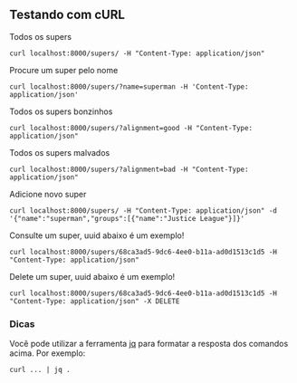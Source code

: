 ## Testando com cURL

Todos os supers
```
curl localhost:8000/supers/ -H "Content-Type: application/json"
```

Procure um super pelo nome
```
curl localhost:8000/supers/?name=superman -H 'Content-Type: application/json'
```

Todos os supers bonzinhos
```
curl localhost:8000/supers/?alignment=good -H "Content-Type: application/json"
```

Todos os supers malvados
```
curl localhost:8000/supers/?alignment=bad -H "Content-Type: application/json"
```

Adicione novo super
```
curl localhost:8000/supers/ -H "Content-Type: application/json" -d '{"name":"superman","groups":[{"name":"Justice League"}]}'
```

Consulte um super, uuid abaixo é um exemplo!
```
curl localhost:8000/supers/68ca3ad5-9dc6-4ee0-b11a-ad0d1513c1d5 -H "Content-Type: application/json"
```

Delete um super, uuid abaixo é um exemplo!
```
curl localhost:8000/supers/68ca3ad5-9dc6-4ee0-b11a-ad0d1513c1d5 -H "Content-Type: application/json" -X DELETE
```

### Dicas

Você pode utilizar a ferramenta [jq](https://stedolan.github.io/jq/) para formatar a resposta dos comandos acima. Por exemplo:
```
curl ... | jq .
```
